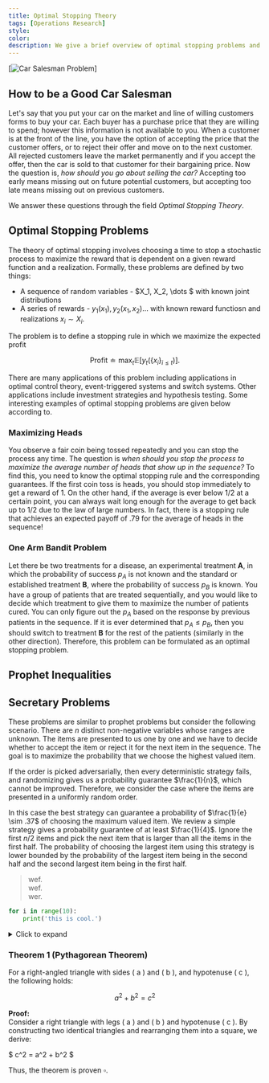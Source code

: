 ```yaml
---
title: Optimal Stopping Theory
tags: [Operations Research]
style: 
color: 
description: We give a brief overview of optimal stopping problems and it's relevance to market design.
---
```



[![Car Salesman Problem](/posts/figs/optimal-stopping/market.svg)]

## How to be a Good Car Salesman
Let's say that you put your car on the market and line of willing customers forms to buy your car. Each buyer has a purchase price that they are willing to spend; however this information is not available to you. When a customer is at the front of the line, you have the option of accepting the price that the customer offers, or to reject their offer and move on to the next customer. All rejected customers leave the market permanently and if you accept the offer, then the car is sold to that customer for their bargaining price. Now the question is, *how should you go about selling the car?* Accepting too early means missing out on future potential customers, but accepting too late means missing out on previous customers.

We answer these questions through the field *Optimal Stopping Theory*. 

## Optimal Stopping Problems

The theory of optimal stopping involves choosing a time to stop a stochastic process to maximize the reward that is dependent on a given reward function and a realization. Formally, these problems are defined by two things:

- A sequence of random variables - $X_1, X_2, \dots $  with known joint distributions
- A series of rewards - $y_1(x_1), y_2(x_1, x_2) \dots$ with known reward functiosn and realizations $x_i \sim X_i$.

The problem is to define a stopping rule in which we maximize the expected profit

$$
\text{Profit} \doteq \max_{t} \mathbb{E}[y_t(\{x_i\}_{i \leq t})].
$$

There are many applications of this problem including applications in optimal control theory, event-triggered systems and switch systems. Other applications include investment strategies and hypothesis testing. Some interesting examples of optimal stopping problems are given below according to.

### Maximizing Heads
You observe a fair coin being tossed repeatedly and you can stop the process any time. The question is *when should you stop the process to maximize the average number of heads that show up in the sequence?* To find this, you need to know the optimal stopping rule and the corresponding guarantees. If the first coin toss is heads, you should stop immediately to get a reward of $1$. On the other hand, if the average is ever below $1/2$ at a certain point, you can always wait long enough for the average to get back up to $1/2$ due to the law of large numbers. In fact, there is a stopping rule that achieves an expected payoff of $.79$ for the average of heads in the sequence!

### One Arm Bandit Problem
Let there be two treatments for a disease, an experimental treatment **A**, in which the probability of success $p_A$ is not known and the standard or established treatment **B**, where the probability of success $p_B$ is known. You have a group of patients that are treated sequentially, and you would like to decide which treatment to give them to maximize the number of patients cured. You can only figure out the $p_A$ based on the response by previous patients in the sequence. If it is ever determined that $p_A \leq p_B$, then you should switch to treatment **B** for the rest of the patients (similarly in the other direction). Therefore, this problem can be formulated as an optimal stopping problem.

## Prophet Inequalities

## Secretary Problems 

These problems are similar to prophet problems but consider the following scenario. There are $n$ distinct non-negative variables whose ranges are unknown. The items are presented to us one by one and we have to decide whether to accept the item or reject it for the next item in the sequence. The goal is to maximize the probability that we choose the highest valued item.

If the order is picked adversarially, then every deterministic strategy fails, and randomizing gives us a probability guarantee $\frac{1}{n}$, which cannot be improved. Therefore, we consider the case where the items are presented in a uniformly random order. 

In this case the best strategy can guarantee a probability of $\frac{1}{e} \sim .37$ of choosing the maximum valued item. We review a simple strategy gives a probability guarantee of at least $\frac{1}{4}$. Ignore the first $n/2$ items and pick the next item that is larger than all the items in the first half. The probability of choosing the largest item using this strategy is lower bounded by the probability of the largest item being in the second half and the second largest item being in the first half.






> wef.  
> wef.  
> wer.  

```python
for i in range(10):
    print('this is cool.')
```


<details>
  <summary>Click to expand</summary>
  This is the hidden content that appears when you click the summary.

  Inline math: $E = mc^2$

  Block math:
  $$
  E = mc^2
  $$
</details>


### Theorem 1 (Pythagorean Theorem)
For a right-angled triangle with sides \( a \) and \( b \), and hypotenuse \( c \), the following holds:

$$
a^2 + b^2 = c^2
$$

**Proof:**  
Consider a right triangle with legs \( a \) and \( b \) and hypotenuse \( c \). By constructing two identical triangles and rearranging them into a square, we derive:

$
c^2 = a^2 + b^2
$

Thus, the theorem is proven $\square$.